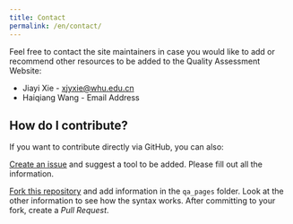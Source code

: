 ```yaml
---
title: Contact
permalink: /en/contact/
---
```


Feel free to contact the site maintainers in case you would like to add or recommend other resources to be added to the Quality Assessment Website:

* Jiayi Xie - xjyxie@whu.edu.cn
* Haiqiang Wang - Email Address

## How do I contribute?
If you want to contribute directly via GitHub, you can also:

[Create an issue](https://github.com/avsqoe/avsqoe/issues) and suggest a tool to be added. Please fill out all the information.

[Fork this repository](https://github.com/avsqoe/avsqoe/fork) and add information in the `qa_pages` folder. Look at the other information to see how the syntax works. After committing to your fork, create a *Pull Request*.